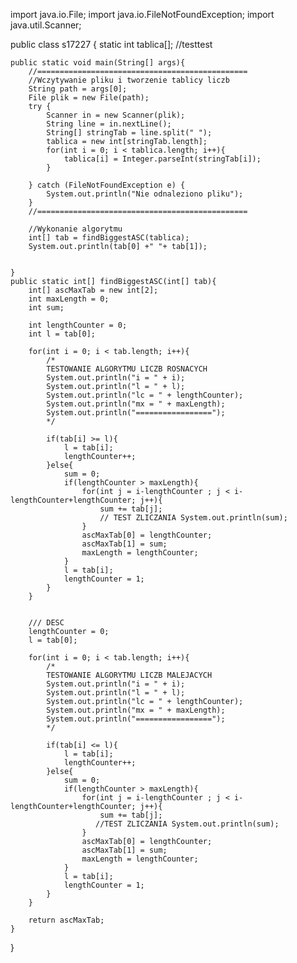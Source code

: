 import java.io.File;
import java.io.FileNotFoundException;
import java.util.Scanner;

public class s17227 {
    static int tablica[];
    //testtest

    public static void main(String[] args){
        //===============================================
        //Wczytywanie pliku i tworzenie tablicy liczb
        String path = args[0];
        File plik = new File(path);
        try {
            Scanner in = new Scanner(plik);
            String line = in.nextLine();
            String[] stringTab = line.split(" ");
            tablica = new int[stringTab.length];
            for(int i = 0; i < tablica.length; i++){
                tablica[i] = Integer.parseInt(stringTab[i]);
            }

        } catch (FileNotFoundException e) {
            System.out.println("Nie odnaleziono pliku");
        }
        //===============================================

        //Wykonanie algorytmu
        int[] tab = findBiggestASC(tablica);
        System.out.println(tab[0] +" "+ tab[1]);


    }
    public static int[] findBiggestASC(int[] tab){
        int[] ascMaxTab = new int[2];
        int maxLength = 0;
        int sum;

        int lengthCounter = 0;
        int l = tab[0];

        for(int i = 0; i < tab.length; i++){
            /*
            TESTOWANIE ALGORYTMU LICZB ROSNACYCH
            System.out.println("i = " + i);
            System.out.println("l = " + l);
            System.out.println("lc = " + lengthCounter);
            System.out.println("mx = " + maxLength);
            System.out.println("=================");
            */

            if(tab[i] >= l){
                l = tab[i];
                lengthCounter++;
            }else{
                sum = 0;
                if(lengthCounter > maxLength){
                    for(int j = i-lengthCounter ; j < i-lengthCounter+lengthCounter; j++){
                        sum += tab[j];
                        // TEST ZLICZANIA System.out.println(sum);
                    }
                    ascMaxTab[0] = lengthCounter;
                    ascMaxTab[1] = sum;
                    maxLength = lengthCounter;
                }
                l = tab[i];
                lengthCounter = 1;
            }
        }


        /// DESC
        lengthCounter = 0;
        l = tab[0];

        for(int i = 0; i < tab.length; i++){
            /*
            TESTOWANIE ALGORYTMU LICZB MALEJACYCH
            System.out.println("i = " + i);
            System.out.println("l = " + l);
            System.out.println("lc = " + lengthCounter);
            System.out.println("mx = " + maxLength);
            System.out.println("=================");
            */

            if(tab[i] <= l){
                l = tab[i];
                lengthCounter++;
            }else{
                sum = 0;
                if(lengthCounter > maxLength){
                    for(int j = i-lengthCounter ; j < i-lengthCounter+lengthCounter; j++){
                        sum += tab[j];
                       //TEST ZLICZANIA System.out.println(sum);
                    }
                    ascMaxTab[0] = lengthCounter;
                    ascMaxTab[1] = sum;
                    maxLength = lengthCounter;
                }
                l = tab[i];
                lengthCounter = 1;
            }
        }

        return ascMaxTab;
    }
}
